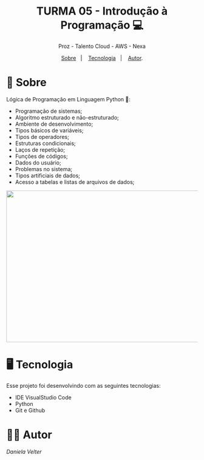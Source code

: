 <h1 align="center"> TURMA 05 - Introdução à Programação 💻 </h1>

<p align="center"> Proz - Talento Cloud - AWS - Nexa </p>

<p align="center">
<a href="#sobre">Sobre</a>&nbsp;&nbsp;&nbsp|&nbsp;&nbsp;&nbsp;
<a href="#tecnologia">Tecnologia</a>&nbsp;&nbsp;&nbsp|&nbsp;&nbsp;&nbsp;
<a href="#autor">Autor</a>.</p>

# 💾 Sobre

Lógica de Programação em Linguagem Python 🐍: 

* Programação de sistemas;
* Algoritmo estruturado e não-estruturado;
* Ambiente de desenvolvimento;
* Tipos básicos de variáveis;
* Tipos de operadores;
* Estruturas condicionais;
* Laços de repetição;
* Funções de códigos;
* Dados do usuário;
* Problemas no sistema;
* Tipos artificiais de dados;
* Acesso a tabelas e listas de arquivos de dados;
  


<p align="center">
<img src="https://github.com/Daniela2319/AulaPyton/assets/106537496/5931efe8-9e85-4a43-a811-936974e2f2bc" height="400" width="1000">
</p>


# 🖥️ Tecnologia
Esse projeto foi desenvolvindo com as seguintes tecnologias:

* IDE VisualStudio Code
* Python
* Git e Github

# 👩‍💻 Autor
  
  _Daniela Velter_
